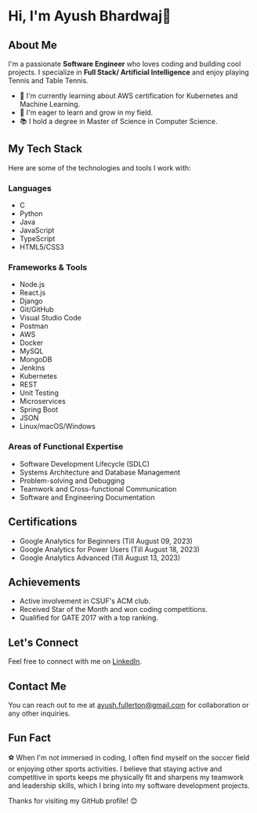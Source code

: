 <!-- Your Name -->
# Hi, I'm Ayush Bhardwaj👋

## About Me
I'm a passionate **Software Engineer** who loves coding and building cool projects. I specialize in **Full Stack/ Artificial Intelligence** and enjoy playing Tennis and Table Tennis. 

- 🌱 I'm currently learning about AWS certification for Kubernetes and Machine Learning.
- 💼 I'm eager to learn and grow in my field.
- 📚 I hold a degree in Master of Science in Computer Science.

## My Tech Stack
Here are some of the technologies and tools I work with:

### Languages
- C
- Python
- Java
- JavaScript
- TypeScript
- HTML5/CSS3

### Frameworks & Tools
- Node.js
- React.js
- Django
- Git/GitHub
- Visual Studio Code
- Postman
- AWS
- Docker
- MySQL
- MongoDB
- Jenkins
- Kubernetes
- REST
- Unit Testing
- Microservices
- Spring Boot
- JSON
- Linux/macOS/Windows

### Areas of Functional Expertise
- Software Development Lifecycle (SDLC)
- Systems Architecture and Database Management
- Problem-solving and Debugging
- Teamwork and Cross-functional Communication
- Software and Engineering Documentation

## Certifications
- Google Analytics for Beginners (Till August 09, 2023)
- Google Analytics for Power Users (Till August 18, 2023)
- Google Analytics Advanced (Till August 13, 2023)


## Achievements
- Active involvement in CSUF's ACM club.
- Received Star of the Month and won coding competitions.
- Qualified for GATE 2017 with a top ranking.

## Let's Connect
Feel free to connect with me on [LinkedIn](https://www.linkedin.com/in/ayush16855/).

## Contact Me
You can reach out to me at ayush.fullerton@gmail.com for collaboration or any other inquiries.

## Fun Fact
⚽ When I'm not immersed in coding, I often find myself on the soccer field or enjoying other sports activities. I believe that staying active and competitive in sports keeps me physically fit and sharpens my teamwork and leadership skills, which I bring into my software development projects.


Thanks for visiting my GitHub profile! 😊
